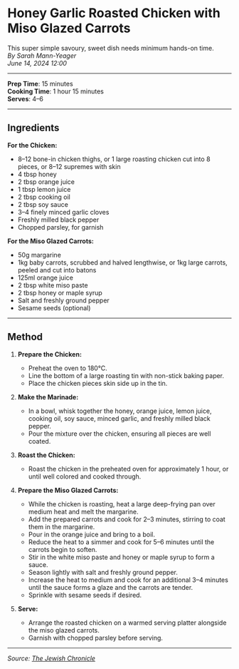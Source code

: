 # Honey Garlic Roasted Chicken with Miso Glazed Carrots

This super simple savoury, sweet dish needs minimum hands-on time.  
*By Sarah Mann-Yeager*  
*June 14, 2024 12:00*

---

**Prep Time**: 15 minutes  
**Cooking Time**: 1 hour 15 minutes  
**Serves**: 4–6

---

## Ingredients

**For the Chicken:**

- 8–12 bone-in chicken thighs, or 1 large roasting chicken cut into 8 pieces, or 8–12 supremes with skin
- 4 tbsp honey
- 2 tbsp orange juice
- 1 tbsp lemon juice
- 2 tbsp cooking oil
- 2 tbsp soy sauce
- 3–4 finely minced garlic cloves
- Freshly milled black pepper
- Chopped parsley, for garnish

**For the Miso Glazed Carrots:**

- 50g margarine
- 1kg baby carrots, scrubbed and halved lengthwise, or 1kg large carrots, peeled and cut into batons
- 125ml orange juice
- 2 tbsp white miso paste
- 2 tbsp honey or maple syrup
- Salt and freshly ground pepper
- Sesame seeds (optional)

---

## Method

1. **Prepare the Chicken:**
   - Preheat the oven to 180°C.
   - Line the bottom of a large roasting tin with non-stick baking paper.
   - Place the chicken pieces skin side up in the tin.

2. **Make the Marinade:**
   - In a bowl, whisk together the honey, orange juice, lemon juice, cooking oil, soy sauce, minced garlic, and freshly milled black pepper.
   - Pour the mixture over the chicken, ensuring all pieces are well coated.

3. **Roast the Chicken:**
   - Roast the chicken in the preheated oven for approximately 1 hour, or until well colored and cooked through.

4. **Prepare the Miso Glazed Carrots:**
   - While the chicken is roasting, heat a large deep-frying pan over medium heat and melt the margarine.
   - Add the prepared carrots and cook for 2–3 minutes, stirring to coat them in the margarine.
   - Pour in the orange juice and bring to a boil.
   - Reduce the heat to a simmer and cook for 5–6 minutes until the carrots begin to soften.
   - Stir in the white miso paste and honey or maple syrup to form a sauce.
   - Season lightly with salt and freshly ground pepper.
   - Increase the heat to medium and cook for an additional 3–4 minutes until the sauce forms a glaze and the carrots are tender.
   - Sprinkle with sesame seeds if desired.

5. **Serve:**
   - Arrange the roasted chicken on a warmed serving platter alongside the miso glazed carrots.
   - Garnish with chopped parsley before serving.

---

*Source: [The Jewish Chronicle](https://www.thejc.com/lets-eat/recipe/recipe-honey-garlic-roasted-chicken-with-miso-glazed-carrots-ee0hzfa1)*
